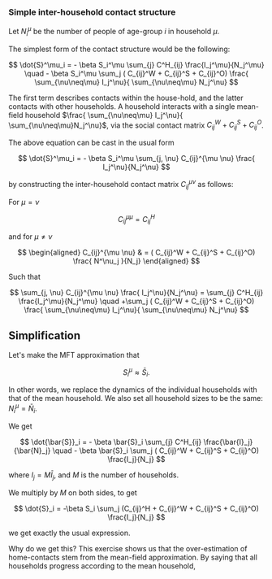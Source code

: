 ### Simple inter-household contact structure

Let $N_i^\mu$ be the number of people of age-group $i$ in household $\mu$.

The simplest form of the contact structure would be the following:

$$
\dot{S}^\mu_i = - \beta S_i^\mu \sum_{j} C^H_{ij} \frac{I_j^\mu}{N_j^\mu} \quad - \beta S_i^\mu \sum_j ( C_{ij}^W + C_{ij}^S + C_{ij}^O)  \frac{ \sum_{\nu\neq\mu} I_j^\nu}{ \sum_{\nu\neq\mu} N_j^\nu}
$$

The first term describes contacts within the house-hold, and the latter contacts with other households. A household interacts with a single mean-field household $\frac{ \sum_{\nu\neq\mu} I_j^\nu}{ \sum_{\nu\neq\mu}N_j^\nu}$, via the social contact matrix $C_{ij}^W + C_{ij}^S + C_{ij}^O$.

The above equation can be cast in the usual form

$$
\dot{S}^\mu_i = - \beta S_i^\mu \sum_{j, \nu} C_{ij}^{\mu \nu} \frac{ I_j^\nu}{N_j^\nu}
$$

by constructing the inter-household contact matrix $C_{ij}^{\mu \nu}$ as follows:

For $\mu = \nu$

$$
C_{ij}^{\mu \mu}  = C^H_{ij} 
$$

and for $\mu \neq \nu$

$$
\begin{aligned}
C_{ij}^{\mu \nu} & = ( C_{ij}^W + C_{ij}^S + C_{ij}^O) \frac{ N^\nu_j }{N_j}
\end{aligned}
$$

Such that

$$
\sum_{j, \nu} C_{ij}^{\mu \nu} \frac{ I_j^\nu}{N_j^\nu} = \sum_{j} C^H_{ij} \frac{I_j^\mu}{N_j^\mu} \quad +\sum_j ( C_{ij}^W + C_{ij}^S + C_{ij}^O)  \frac{ \sum_{\nu\neq\mu} I_j^\nu}{ \sum_{\nu\neq\mu} N_j^\nu}
$$

## Simplification

Let's make the MFT approximation that

$$
S_i^\mu \approx \bar{S}_i.
$$

In other words, we replace the dynamics of the individual households with that of the mean household. We also set all household sizes to be the same: $N^\mu_i = \bar{N}_i$.

We get

$$
\dot{\bar{S}}_i = - \beta \bar{S}_i \sum_{j} C^H_{ij} \frac{\bar{I}_j}{\bar{N}_j} \quad - \beta \bar{S}_i \sum_j ( C_{ij}^W + C_{ij}^S + C_{ij}^O)  \frac{I_j}{N_j}
$$

where $I_j = M \bar{I}_j$, and $M$ is the number of households.

We multiply by $M$ on both sides, to get

$$
\dot{S}_i = -\beta S_i \sum_j (C_{ij}^H + C_{ij}^W + C_{ij}^S + C_{ij}^O)  \frac{I_j}{N_j}
$$

we get exactly the usual expression.

Why do we get this? This exercise shows us that the over-estimation of home-contacts stem from the mean-field approximation. By saying that all households progress according to the mean household, 
<!--stackedit_data:
eyJoaXN0b3J5IjpbLTMzNjY1ODE1OSwxNjI4MDI4Mzk5LDExMD
cxMzU1OTMsMTkwMjE4MjFdfQ==
-->